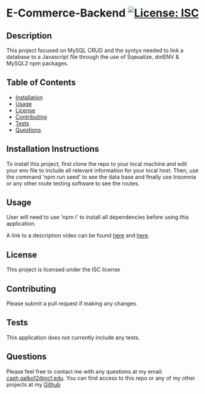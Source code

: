 # E-Commerce-Backend [![License: ISC](https://img.shields.io/badge/License-ISC-blue.svg)](https://opensource.org/licenses/ISC)
## Description
This project focused on MySQL CRUD and the syntyx needed to link a database to a Javascript file through the use of Sqeualize, dotENV & MySQL2 npm packages.
## Table of Contents
* [Installation](#installation)
* [Usage](#usage)
* [License](#license)
* [Contributing](#contributing)
* [Tests](#tests)
* [Questions](#questions)
## Installation Instructions
 To install this project, first clone the repo to your local machine and edit your env file to include all relevant information for your local host. Then, use the command 'npm run seed' to see the data base and finally use Insomnia or any other route testing software to see the routes.
 ## Usage
User will need to use 'npm i' to install all dependencies before using this application.

A link to a description video can be found [here](https://drive.google.com/file/d/1gO6cN63X5v3T12mybTbQiNZwGGG9fqVw/view) and [here](https://drive.google.com/file/d/1Y4fmFPFOh5rowemUDNevoCkeRJaJKDgm/view).
## License
 This project is licensed under the ISC license
## Contributing
Please submit a pull request if making any changes.
## Tests
This application does not currently include any tests.
## Questions
Please feel free to contact me with any questions at my email: cash.galko12@ncf.edu. You can find access to this repo or any of my other projects at my [Github](https://github.com/CashGalko) 